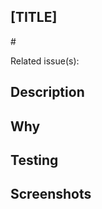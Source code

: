 ## \[TITLE\]
<!-- Use the title to describe PR changes in the imperative mood --> #

<!-- Link any related issue(s) here. -->
Related issue(s):

##  Description ##


##  Why ##


##  Testing ##


##  Screenshots ##


